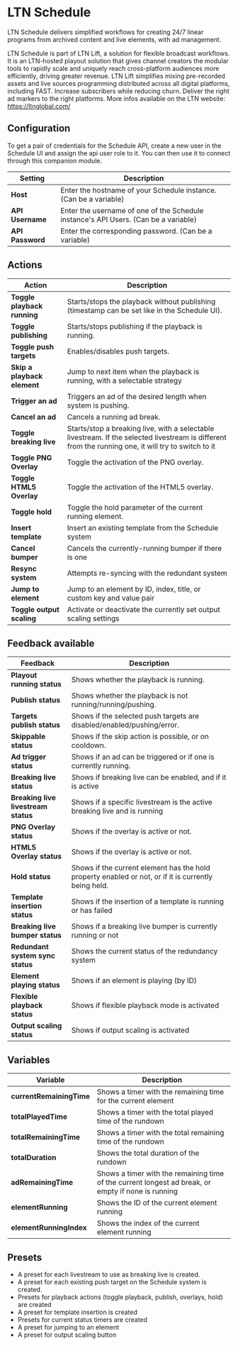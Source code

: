 # LTN Schedule

LTN Schedule delivers simplified workflows for creating 24/7 linear programs from archived content
and live elements, with ad management.

LTN Schedule is part of LTN Lift, a solution for flexible broadcast workflows.
It is an LTN-hosted playout solution that gives channel creators the modular tools to rapidly scale
and uniquely reach cross-platform audiences more efficiently, driving greater revenue.
LTN Lift simplifies mixing pre-recorded assets and live sources programming distributed across all
digital platforms, including FAST. Increase subscribers while reducing churn.
Deliver the right ad markers to the right platforms.
More infos available on the LTN website: https://ltnglobal.com/

## Configuration

To get a pair of credentials for the Schedule API, create a new user in the Schedule UI and assign
the api user role to it. You can then use it to connect through this companion module.

| Setting          | Description                                                                         |
|------------------|-------------------------------------------------------------------------------------|
| **Host**         | Enter the hostname of your Schedule instance. (Can be a variable)                   |
| **API Username** | Enter the username of one of the Schedule instance's API Users. (Can be a variable) |
| **API Password** | Enter the corresponding password. (Can be a variable)                               |

## Actions

| Action                      | Description                                                                                                                                          |
|-----------------------------|------------------------------------------------------------------------------------------------------------------------------------------------------|
| **Toggle playback running** | Starts/stops the playback without publishing (timestamp can be set like in the Schedule UI).                                                         |
| **Toggle publishing**       | Starts/stops publishing if the playback is running.                                                                                                  |
| **Toggle push targets**     | Enables/disables push targets.                                                                                                                       |
| **Skip a playback element** | Jump to next item when the playback is running, with a selectable strategy                                                                           |
| **Trigger an ad**           | Triggers an ad of the desired length when system is pushing.                                                                                         |
| **Cancel an ad**            | Cancels a running ad break.                                                                                                                          |
| **Toggle breaking live**    | Starts/stop a breaking live, with a selectable livestream. If the selected livestream is different from the running one, it will try to switch to it |
| **Toggle PNG Overlay**      | Toggle the activation of the PNG overlay.                                                                                                            |
| **Toggle HTML5 Overlay**    | Toggle the activation of the HTML5 overlay.                                                                                                          |
| **Toggle hold**             | Toggle the hold parameter of the current running element.                                                                                            |
| **Insert template**         | Insert an existing template from the Schedule system                                                                                                 |
| **Cancel bumper**           | Cancels the currently-running bumper if there is one                                                                                                 |
| **Resync system**           | Attempts re-syncing with the redundant system                                                                                                        |
| **Jump to element**         | Jump to an element by ID, index, title, or custom key and value pair                                                                                 |
| **Toggle output scaling**   | Activate or deactivate the currently set output scaling settings                                                                                     |

## Feedback available

| Feedback                            | Description                                                                                          |
|-------------------------------------|------------------------------------------------------------------------------------------------------|
| **Playout running status**          | Shows whether the playback is running.                                                               |
| **Publish status**                  | Shows whether the playback is not running/running/pushing.                                           |
| **Targets publish status**          | Shows if the selected push targets are disabled/enabled/pushing/error.                               |
| **Skippable status**                | Shows if the skip action is possible, or on cooldown.                                                |
| **Ad trigger status**               | Shows if an ad can be triggered or if one is currently running.                                      |
| **Breaking live status**            | Shows if breaking live can be enabled, and if it is active                                           |
| **Breaking live livestream status** | Shows if a specific livestream is the active breaking live and is running                            |
| **PNG Overlay status**              | Shows if the overlay is active or not.                                                               |
| **HTML5 Overlay status**            | Shows if the overlay is active or not.                                                               |
| **Hold status**                     | Shows if the current element has the hold property enabled or not, or if it is currently being held. |
| **Template insertion status**       | Shows if the insertion of a template is running or has failed                                        |
| **Breaking live bumper status**     | Shows if a breaking live bumper is currently running or not                                          |
| **Redundant system sync status**    | Shows the current status of the redundancy system                                                    |
| **Element playing status**          | Shows if an element is playing (by ID)                                                               |
| **Flexible playback status**        | Shows if flexible playback mode is activated                                                         |
| **Output scaling status**           | Shows if output scaling is activated                                                                 |

## Variables

| Variable                 | Description                                                                                        |
|--------------------------|----------------------------------------------------------------------------------------------------|
| **currentRemainingTime** | Shows a timer with the remaining time for the current element                                      |
| **totalPlayedTime**      | Shows a timer with the total played time of the rundown                                            |
| **totalRemainingTime**   | Shows a timer with the total remaining time of the rundown                                         |
| **totalDuration**        | Shows the total duration of the rundown                                                            |
| **adRemainingTime**      | Shows a timer with the remaining time of the current longest ad break, or empty if none is running |
| **elementRunning**       | Shows the ID of the current element running                                                        |
| **elementRunningIndex**  | Shows the index of the current element running                                                     |

## Presets

- A preset for each livestream to use as breaking live is created.
- A preset for each existing push target on the Schedule system is created.
- Presets for playback actions (toggle playback, publish, overlays, hold) are created
- A preset for template insertion is created
- Presets for current status timers are created
- A preset for jumping to an element
- A preset for output scaling button
